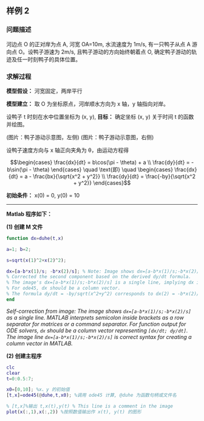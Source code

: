
## 样例 2

### 问题描述
河边点 O 的正对岸为点 A, 河宽 OA=10m, 水流速度为 1m/s, 有一只鸭子从点 A 游向点 O。设鸭子游速为 2m/s, 且鸭子游动的方向始终朝着点 O, 确定鸭子游动的轨迹及任一时刻鸭子的具体位置。

### 求解过程
**模型假设：** 河宽固定，两岸平行

**模型建立：** 取 O 为坐标原点，河岸顺水方向为 x 轴，y 轴指向对岸。

设鸭子 t 时刻在水中位置坐标为 (x, y), **目标：** 确定坐标 (x, y) 关于时间 t 的函数并绘图。

(图片：鸭子游动示意图，左侧)
(图片：鸭子游动示意图，右侧)

设鸭子速度方向与 x 轴正向夹角为 θ，由运动方程得
```math
\begin{cases}
\frac{dx}{dt} = b\cos(\pi - \theta) + a \\
\frac{dy}{dt} = -b\sin(\pi - \theta)
\end{cases}
\quad \text{即} \quad
\begin{cases}
\frac{dx}{dt} = a - \frac{bx}{\sqrt{x^2 + y^2}} \\
\frac{dy}{dt} = \frac{-by}{\sqrt{x^2 + y^2}}
\end{cases}
```
**初始条件：** x(0) = 0, y(0) = 10

---

**Matlab 程序如下：**

**(1) 创建 M 文件**
```matlab
function dx=duhe(t,x)

a=1; b=2;

s=sqrt(x(1)^2+x(2)^2);

dx=[a-b*x(1)/s; -b*x(2)/s]; % Note: Image shows dx=[a-b*x(1)/s;-b*x(2)/s] but only one line for dx. Assuming it's a vector.
% Corrected the second component based on the derived dy/dt formula.
% The image's dx=[a-b*x(1)/s;-b*x(2)/s] is a single line, implying dx is a row vector.
% For ode45, dx should be a column vector.
% The formula dy/dt = -by/sqrt(x^2+y^2) corresponds to dx(2) = -b*x(2)/s.
end
```
*Self-correction from image: The image shows `dx=[a-b*x(1)/s;-b*x(2)/s]` as a single line. MATLAB interprets semicolon inside brackets as a row separator for matrices or a command separator. For function output for ODE solvers, `dx` should be a column vector representing `[dx/dt; dy/dt]`. The image line `dx=[a-b*x(1)/s;-b*x(2)/s]` is correct syntax for creating a column vector in MATLAB.*

**(2) 创建主程序**
```matlab
clc
clear
t=0:0.5:7;

x0=[0,10]; %x、y 的初始值
[t,x]=ode45(@duhe,t,x0); %调用 ode45 计算, @duhe 为函数句柄或文件名

% [t,x]%输出 t,x(t),y(t) % This line is a comment in the image
plot(x(:,1),x(:,2)) %按照数值输出作 x(t), y(t) 的图形
```